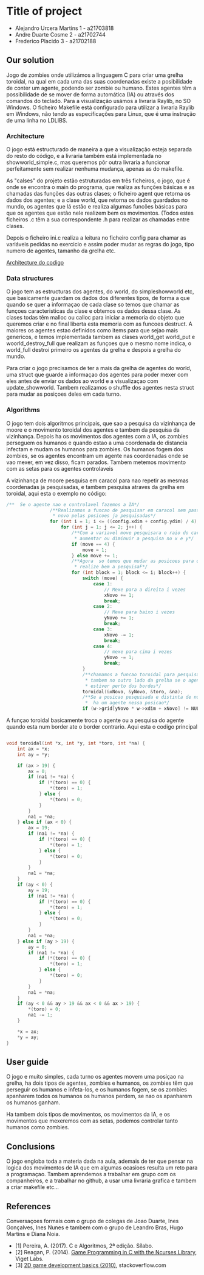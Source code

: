 ﻿# Title of project

* Alejandro Urcera Martins 1 - a21703818
* Andre Duarte Cosme  2 - a21702744
* Frederico Placido 3 - a21702188

## Our solution

Jogo de zombies onde utilizámos a linguagem C para criar uma grelha toroidal, na qual em cada uma das suas coordenadas existe a posibilidade de conter um agente, podendo ser zombie ou humano. Estes agentes têm a possibilidade de se mover de forma automática (IA) ou através dos comandos do teclado. 
Para a visualização usámos a livraria Raylib, no SO Windows.
O ficheiro Makefile está configurado para utilizar a livraria Raylib em Windows, não tendo as especificações para Linux, que é uma instrução de uma linha no LDLIBS. 


### Architecture

O jogo está estructurado de maneira a que a visualização esteja separada do resto do código, e a livraria também está implementada no showworld_simple.c, mas queremos pôr outra livraria a funcionar perfeitamente sem realizar nenhuma mudança, apenas as do makefile.

As "calses" do projeto estão estruturadas em três ficheiros, o jogo, que é onde se encontra o main do programa, que realiza as funções básicas e as chamadas das funções das outras clases; o ficheiro agent que retorna os dados dos agentes; e a clase world, que retorna os dados guardados no mundo, os agentes que lá estão e realiza algumas funcões básicas para que os agentes que estão nele realizem bem os movimentos. (Todos estes ficheiros .c têm a sua correspondente .h para realizar as chamadas entre clases.

Depois o ficheiro ini.c realiza a  leitura no ficheiro config para chamar as variáveis pedidas no exercicio e assim poder mudar as regras do jogo, tipo numero de agentes, tamanho da grelha etc.

[Architecture do codigo](JOGO.svg "Architecture do codigo")

### Data structures

O jogo tem as estructuras dos agentes, do world, do simpleshowworld etc, que basicamente guardam os dados dos diferentes tipos, de forma a que quando se quer a informaçao de cada clase so temos que chamar as funçoes caracteristicas da clase e obtemos os dados dessa clase. 
As clases todas têm malloc ou calloc para iniciar a memoria do objeto que queremos criar e no final liberta esta memoria com as funcoes destruct. A maiores os agentes estao definidos como items para que sejao mais genericos, e temos implementada tambem as clases world_get world_put e woorld_destroy_full que realizam as funçoes que o mesmo nome indica, o world_full destroi primeiro os agentes da grelha e despois a grelha do mundo.

Para criar o jogo precisamos de ter a mais da grelha de agentes do world, uma struct que guarde a informaçao dos agentes para poder mexer com eles antes de enviar os dados ao world e a visualizaçao com update_showworld. Tambem realizamos o shuffle dos agentes nesta struct para mudar as posiçoes deles em cada turno.

### Algorithms

O jogo tem dois algoritmos principais, que sao a pesquisa da vizinhança de moore e o movimento toroidal dos agentes e tambem da pesquisa da vizinhança. Depois ha os movimentos dos agentes com a IA, os zombies perseguem os humanos e quando estao a uma  coordenada de distancia infectam e mudam os humanos para zombies. Os humanos fogem dos zombies, se os agentes encontram um agente nas coordenadas onde se vao mexer, em vez disso, ficam parados.
Tambem metemos movimento com as setas para os agentes controlaveis

A vizinhança de moore pesquisa em caracol para nao repetir as mesmas coordenadas ja pesquisadas, e tambem pesquisa atraves da grelha em toroidal, aqui esta o exemplo no código:

```c
/**  Se o agente nao e controlavel fazemos a IA*/
                /**Realizamos a funcao de pesquisar em caracol sem passar de 
                 * novo pelas posicoes ja pesquisadas*/
                for (int i = 1; i <= ((config.xdim + config.ydim) / 4); i++) {
                    for (int j = 1; j <= 2; j++) {
                        /**Com a variavel move pesquisara o raio do caracol para 
                         * aumentar ou diminuir a pesquisa no x e y*/
                        if (move == 4) {
                            move = 1;
                        } else move += 1;
                        /**Agora  so temos que mudar as posicoes para que 
                         * realize bem a pesquisaF*/
                        for (int block = 1; block <= i; block++) {
                            switch (move) {
                                case 1:
                                    // Mexe para a direita i vezes
                                    xNovo += 1;
                                    break;
                                case 2:
                                    // Mexe para baixo i vezes
                                    yNovo += 1;
                                    break;
                                case 3:
                                    xNovo -= 1;
                                    break;
                                case 4:
                                    // mexe para cima i vezes
                                    yNovo -= 1;
                                    break;
                            }
                            /**chamamos a funcao toroidal para pesquisar 
                             * tambem no outro lado da grelha se o agente
                             * estiver perto dos bordes*/
                            toroidal(&xNovo, &yNovo, &toro, &na);
                            /**Se a posicao pesquisada e distinta de null e que
                             *  ha um agente nessa posicao*/
                            if (w->grid[yNovo * w->xdim + xNovo] != NULL) {

```

A funçao toroidal basicamente troca o agente ou a pesquisa do agente quando esta num border ate o border contrario. Aqui esta o codigo principal
```c

void toroidal(int *x, int *y, int *toro, int *na) {
    int ax = *x;
    int ay = *y;

    if (ax > 19) {
        ax = 0;
        if (na1 != *na) {
            if (*(toro) == 0) {
                *(toro) = 1;
            } else {
                *(toro) = 0;
            }
        }
        na1 = *na;
    } else if (ax < 0) {
        ax = 19;
        if (na1 != *na) {
            if (*(toro) == 0) {
                *(toro) = 1;
            } else {
                *(toro) = 0;
            }
        }
        na1 = *na;
    }
    if (ay < 0) {
        ay = 19;
        if (na1 != *na) {
            if (*(toro) == 0) {
                *(toro) = 1;
            } else {
                *(toro) = 0;
            }
        }
        na1 = *na;
    } else if (ay > 19) {
        ay = 0;
        if (na1 != *na) {
            if (*(toro) == 0) {
                *(toro) = 1;
            } else {
                *(toro) = 0;
            }
        }
        na1 = *na;
    }
    if (ay < 0 && ay > 19 && ax < 0 && ax > 19) {
        *(toro) = 0;
        na1 -= 1;
    }

    *x = ax;
    *y = ay;
}

```

## User guide

O jogo e muito simples, cada turno os agentes movem uma posiçao na grelha, ha dois tipos de agentes, zombies e humanos, os zombies têm que perseguir os humanos e infeta-los, e os humanos fogem, se os zombies apanharem todos os humanos os humanos perdem, se nao os apanharem os humanos ganham.

Ha tambem dois tipos de movimentos, os movimentos da IA, e os movimentos que mexeremos com as setas, podemos controlar tanto humanos como zombies.

## Conclusions

O jogo engloba toda a materia dada na aula, ademais de ter que pensar na logica dos movimentos de IA que em algumas ocasioes resulta um reto para a programaçao. Tambem aprendemos a trabalhar em grupo com os companheiros, e a trabalhar no github, a usar uma livraria grafica e tambem a criar makefile etc... 

## References

Conversaçoes formais com o grupo de colegas de Joao Duarte, Ines Gonçalves, Ines Nunes e tambem com o grupo de Leandro Bras, Hugo Martins e Diana Noia.

* <a name="ref1">\[1\]</a> Pereira, A. (2017). C e Algoritmos, 2ª edição. Sílabo.
* <a name="ref2">\[2\]</a> Reagan, P. (2014). [Game Programming in C with the
Ncurses Library](https://www.viget.com/articles/game-programming-in-c-with-the-ncurses-library),
Viget Labs.
* <a name="ref3">\[3\]</a> [2D game development basics (2010)](https://stackoverflow.com/questions/3144399/2d-game-development-basics),
stackoverflow.com

